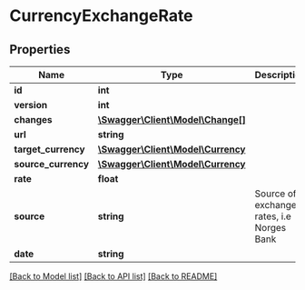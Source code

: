 # CurrencyExchangeRate

## Properties
Name | Type | Description | Notes
------------ | ------------- | ------------- | -------------
**id** | **int** |  | [optional] 
**version** | **int** |  | [optional] 
**changes** | [**\Swagger\Client\Model\Change[]**](Change.md) |  | [optional] 
**url** | **string** |  | [optional] 
**target_currency** | [**\Swagger\Client\Model\Currency**](Currency.md) |  | 
**source_currency** | [**\Swagger\Client\Model\Currency**](Currency.md) |  | 
**rate** | **float** |  | [optional] 
**source** | **string** | Source of exchange rates, i.e Norges Bank | [optional] 
**date** | **string** |  | [optional] 

[[Back to Model list]](../README.md#documentation-for-models) [[Back to API list]](../README.md#documentation-for-api-endpoints) [[Back to README]](../README.md)


